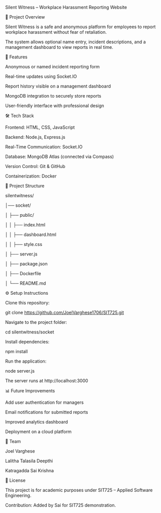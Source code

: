 Silent Witness – Workplace Harassment Reporting Website

📌 Project Overview



Silent Witness is a safe and anonymous platform for employees to report workplace harassment without fear of retaliation.

The system allows optional name entry, incident descriptions, and a management dashboard to view reports in real time.



🚀 Features



Anonymous or named incident reporting form



Real-time updates using Socket.IO



Report history visible on a management dashboard



MongoDB integration to securely store reports



User-friendly interface with professional design



🛠️ Tech Stack



Frontend: HTML, CSS, JavaScript



Backend: Node.js, Express.js



Real-Time Communication: Socket.IO



Database: MongoDB Atlas (connected via Compass)



Version Control: Git \& GitHub



Containerization: Docker





📂 Project Structure

silentwitness/

│── socket/

│   ├── public/

│   │   ├── index.html

│   │   ├── dashboard.html

│   │   ├── style.css

│   ├── server.js

│   ├── package.json

│   ├── Dockerfile

│   └── README.md





⚙️ Setup Instructions



Clone this repository:



git clone https://github.com/JoelVarghese1706/SIT725.git





Navigate to the project folder:



cd silentwitness/socket





Install dependencies:



npm install





Run the application:



node server.js





The server runs at http://localhost:3000



📊 Future Improvements



Add user authentication for managers



Email notifications for submitted reports



Improved analytics dashboard



Deployment on a cloud platform



👥 Team



Joel Varghese



Lalitha Talasila Deepthi



Katragadda Sai Krishna





📖 License



This project is for academic purposes under SIT725 – Applied Software Engineering.

Contribution: Added by Sai for SIT725 demonstration.

